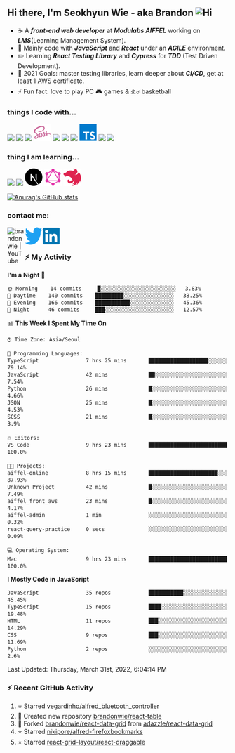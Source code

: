 ## Hi there, I'm Seokhyun Wie - aka Brandon <img src='https://qpluspicture.oss-cn-beijing.aliyuncs.com/6LjjQA/Hi.gif' alt='Hi' width="24"/>

- ☕ A _**front-end web developer**_ at _**Modulabs AIFFEL**_ working on _**LMS**_(Learning Management System).
- 🔄 Mainly code with _**JavaScript**_ and _**React**_ under an _**AGILE**_ environment.
- ✏️ Learning _**React Testing Library**_ and _**Cypress**_ for _**TDD**_ (Test Driven Development).
- 🎯 2021 Goals: master testing libraries, learn deeper about _**CI/CD**_, get at least 1 AWS certificate.
- ⚡ Fun fact: love to play PC 🎮 games️ \& ⛹️‍♂️ basketball

### things I code with...

<img src="https://cdn.jsdelivr.net/gh/devicons/devicon/icons/vscode/vscode-original.svg" width="40px"> <img src="https://cdn.jsdelivr.net/gh/devicons/devicon@latest/icons/javascript/javascript-original.svg" width="40px"> <img src="https://cdn.jsdelivr.net/gh/devicons/devicon@latest/icons/react/react-original.svg" width="40px"> <img src="https://raw.githubusercontent.com/devicons/devicon/master/icons/sass/sass-original.svg" width="40px"> <img src="https://cdn.jsdelivr.net/gh/devicons/devicon@latest/icons/git/git-original.svg" width="40px"> <img src="https://cdn.jsdelivr.net/gh/devicons/devicon/icons/github/github-original.svg" width="40px"> <img src="https://cdn.jsdelivr.net/gh/devicons/devicon/icons/amazonwebservices/amazonwebservices-original.svg" width="40px"> <img src="https://raw.githubusercontent.com/devicons/devicon/master/icons/typescript/typescript-original.svg" width="40px"> <img src="https://cdn.jsdelivr.net/gh/devicons/devicon@latest/icons/mongodb/mongodb-original.svg" width="40px"> <img src="https://cdn.jsdelivr.net/gh/devicons/devicon@latest/icons/nodejs/nodejs-plain.svg" width="40px">

### thing I am learning...

<img src="https://cdn.jsdelivr.net/gh/devicons/devicon/icons/jest/jest-plain.svg" width="40px"> <img src="https://icons-for-free.com/iconfiles/png/512/cypress-1324440144114984250.png" width="40px"> <img src="https://raw.githubusercontent.com/devicons/devicon/master/icons/nextjs/nextjs-original.svg" width="40px"> <img src="https://raw.githubusercontent.com/devicons/devicon/master/icons/graphql/graphql-plain.svg" width="40px"> <img src="https://raw.githubusercontent.com/devicons/devicon/master/icons/nestjs/nestjs-plain.svg" width="40px">

<!-- GitHub Stats -->

[![Anurag's GitHub stats](https://github-readme-stats.vercel.app/api?username=brandonwie&show_icons=true&title_color=ffc857&icon_color=8ac926&text_color=daf7dc&bg_color=151515&hide=stars&custom_title=Brandon's GitHub Stats)](https://github.com/anuraghazra/github-readme-stats)

### contact me:

[<img align="left" alt="brandonwie | YouTube" width="40px" src="https://iconape.com/wp-content/png_logo_vector/youtube-social-white-squircle.png" />][youtube] [<img align="left" alt="brandonwie | Twitter" width="40px" src="https://raw.githubusercontent.com/devicons/devicon/master/icons/twitter/twitter-original.svg" />][twitter] [<img align="left" alt="brandonwie | LinkedIn" width="40px" src="https://raw.githubusercontent.com/devicons/devicon/master/icons/linkedin/linkedin-original.svg" />][linkedin]

<br />
<br />

### ⚡ My Activity

<!--START_SECTION:waka-->
**I'm a Night 🦉** 

```text
🌞 Morning    14 commits     █░░░░░░░░░░░░░░░░░░░░░░░░   3.83% 
🌆 Daytime    140 commits    █████████░░░░░░░░░░░░░░░░   38.25% 
🌃 Evening    166 commits    ███████████░░░░░░░░░░░░░░   45.36% 
🌙 Night      46 commits     ███░░░░░░░░░░░░░░░░░░░░░░   12.57%

```


📊 **This Week I Spent My Time On** 

```text
⌚︎ Time Zone: Asia/Seoul

💬 Programming Languages: 
TypeScript               7 hrs 25 mins       ███████████████████░░░░░░   79.14% 
JavaScript               42 mins             ██░░░░░░░░░░░░░░░░░░░░░░░   7.54% 
Python                   26 mins             █░░░░░░░░░░░░░░░░░░░░░░░░   4.66% 
JSON                     25 mins             █░░░░░░░░░░░░░░░░░░░░░░░░   4.53% 
SCSS                     21 mins             █░░░░░░░░░░░░░░░░░░░░░░░░   3.9%

🔥 Editors: 
VS Code                  9 hrs 23 mins       █████████████████████████   100.0%

🐱‍💻 Projects: 
aiffel-online            8 hrs 15 mins       ██████████████████████░░░   87.93% 
Unknown Project          42 mins             █░░░░░░░░░░░░░░░░░░░░░░░░   7.49% 
aiffel_front_aws         23 mins             █░░░░░░░░░░░░░░░░░░░░░░░░   4.17% 
aiffel-admin             1 min               ░░░░░░░░░░░░░░░░░░░░░░░░░   0.32% 
react-query-practice     0 secs              ░░░░░░░░░░░░░░░░░░░░░░░░░   0.09%

💻 Operating System: 
Mac                      9 hrs 23 mins       █████████████████████████   100.0%

```

**I Mostly Code in JavaScript** 

```text
JavaScript               35 repos            ███████████░░░░░░░░░░░░░░   45.45% 
TypeScript               15 repos            ████░░░░░░░░░░░░░░░░░░░░░   19.48% 
HTML                     11 repos            ███░░░░░░░░░░░░░░░░░░░░░░   14.29% 
CSS                      9 repos             ███░░░░░░░░░░░░░░░░░░░░░░   11.69% 
Python                   2 repos             ░░░░░░░░░░░░░░░░░░░░░░░░░   2.6%

```



<!--END_SECTION:waka-->

<!--RECENT_ACTIVITY:last_update-->
Last Updated: Thursday, March 31st, 2022, 6:04:14 PM
<!--RECENT_ACTIVITY:last_update_end-->

### ⚡ Recent GitHub Activity

<!--RECENT_ACTIVITY:start-->
1. ⭐ Starred [vegardinho/alfred_bluetooth_controller](https://github.com/vegardinho/alfred_bluetooth_controller)
2. 📔 Created new repository [brandonwie/react-table](https://github.com/brandonwie/react-table)
3. 🔱 Forked [brandonwie/react-data-grid](https://github.com/brandonwie/react-data-grid) from [adazzle/react-data-grid](https://github.com/adazzle/react-data-grid)
4. ⭐ Starred [nikipore/alfred-firefoxbookmarks](https://github.com/nikipore/alfred-firefoxbookmarks)
5. ⭐ Starred [react-grid-layout/react-draggable](https://github.com/react-grid-layout/react-draggable)
<!--RECENT_ACTIVITY:end-->

[youtube]: https://www.youtube.com/channel/UC7tk3UT7nn3cZNC2KBdb-4Q
[linkedin]: https://linkedin.com/in/brandonwie
[twitter]: https://twitter.com/brandonwie
